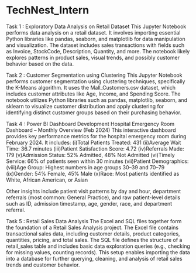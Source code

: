 # TechNest_Intern
Task 1 : Exploratory Data Analysis on Retail Dataset 
This Jupyter Notebook performs data analysis on a retail dataset. It involves importing essential Python libraries like pandas, seaborn, and matplotlib for data manipulation and visualization. The dataset includes sales transactions with fields such as Invoice, StockCode, Description, Quantity, and more. The notebook likely explores patterns in product sales, visual trends, and possibly customer behavior based on the data.

Task 2 : Customer Segmentation using Clustering 
This Jupyter Notebook performs customer segmentation using clustering techniques, specifically the K-Means algorithm. It uses the Mall_Customers.csv dataset, which includes customer attributes like Age, Income, and Spending Score. The notebook utilizes Python libraries such as pandas, matplotlib, seaborn, and sklearn to visualize customer distribution and apply clustering for identifying distinct customer groups based on their purchasing behavior.

Task 4 : Power BI Dashboard Development 
Hospital Emergency Room Dashboard – Monthly Overview (Feb 2024)
This interactive dashboard provides key performance metrics for the hospital emergency room during February 2024. It includes:
(i)Total Patients Treated: 431
(ii)Average Wait Time: 36.7 minutes
(iii)Patient Satisfaction Score: 4.72
(iv)Referrals Made: 179
(v)Admission Status: 52% Admitted, 48% Not Admitted
(vi)Timely Service: 66% of patients seen within 30 minutes
(vii)Patient Demographics:
(viii)Age Group: Highest numbers in age groups 30–39 and 70–79
(ix)Gender: 54% Female, 45% Male
(x)Race: Most patients identified as White, African American, or Asian

Other insights include patient visit patterns by day and hour, department referrals (most common: General Practice), and raw patient-level details such as ID, admission timestamp, age, gender, race, and department referral.

Task 5 : Retail Sales Data Analysis
The Excel and SQL files together form the foundation of a Retail Sales Analysis project.
The Excel file contains transactional sales data, including customer details, product categories, quantities, pricing, and total sales.
The SQL file defines the structure of a retail_sales table and includes basic data exploration queries (e.g., checking for missing values, counting records).
This setup enables importing the data into a database for further querying, cleaning, and analysis of retail sales trends and customer behavior.
